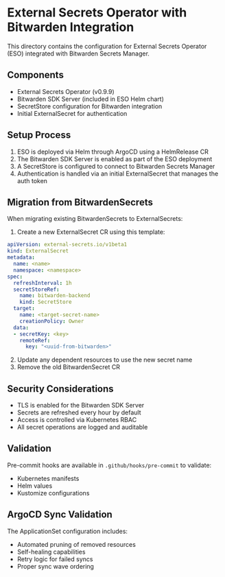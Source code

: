 # External Secrets Operator with Bitwarden Integration

This directory contains the configuration for External Secrets Operator (ESO) integrated with Bitwarden Secrets Manager.

## Components

- External Secrets Operator (v0.9.9)
- Bitwarden SDK Server (included in ESO Helm chart)
- SecretStore configuration for Bitwarden integration
- Initial ExternalSecret for authentication

## Setup Process

1. ESO is deployed via Helm through ArgoCD using a HelmRelease CR
2. The Bitwarden SDK Server is enabled as part of the ESO deployment
3. A SecretStore is configured to connect to Bitwarden Secrets Manager
4. Authentication is handled via an initial ExternalSecret that manages the auth token

## Migration from BitwardenSecrets

When migrating existing BitwardenSecrets to ExternalSecrets:

1. Create a new ExternalSecret CR using this template:
```yaml
apiVersion: external-secrets.io/v1beta1
kind: ExternalSecret
metadata:
  name: <name>
  namespace: <namespace>
spec:
  refreshInterval: 1h
  secretStoreRef:
    name: bitwarden-backend
    kind: SecretStore
  target:
    name: <target-secret-name>
    creationPolicy: Owner
  data:
  - secretKey: <key>
    remoteRef:
      key: "<uuid-from-bitwarden>"
```

2. Update any dependent resources to use the new secret name
3. Remove the old BitwardenSecret CR

## Security Considerations

- TLS is enabled for the Bitwarden SDK Server
- Secrets are refreshed every hour by default
- Access is controlled via Kubernetes RBAC
- All secret operations are logged and auditable

## Validation

Pre-commit hooks are available in `.github/hooks/pre-commit` to validate:
- Kubernetes manifests
- Helm values
- Kustomize configurations

## ArgoCD Sync Validation

The ApplicationSet configuration includes:
- Automated pruning of removed resources
- Self-healing capabilities
- Retry logic for failed syncs
- Proper sync wave ordering